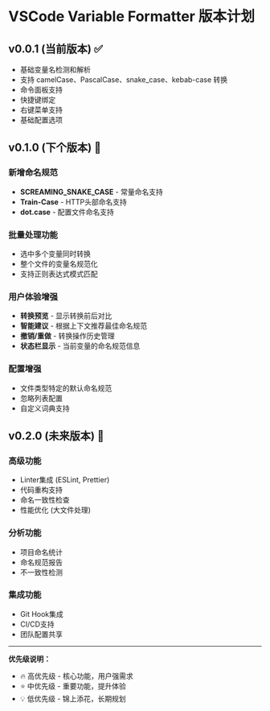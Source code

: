# VSCode Variable Formatter 版本计划

## v0.0.1 (当前版本) ✅
- 基础变量名检测和解析
- 支持 camelCase、PascalCase、snake_case、kebab-case 转换
- 命令面板支持
- 快捷键绑定
- 右键菜单支持
- 基础配置选项

## v0.1.0 (下个版本) 🚀

### 新增命名规范
- **SCREAMING_SNAKE_CASE** - 常量命名支持
- **Train-Case** - HTTP头部命名支持
- **dot.case** - 配置文件命名支持

### 批量处理功能
- 选中多个变量同时转换
- 整个文件的变量名规范化
- 支持正则表达式模式匹配

### 用户体验增强
- **转换预览** - 显示转换前后对比
- **智能建议** - 根据上下文推荐最佳命名规范
- **撤销/重做** - 转换操作历史管理
- **状态栏显示** - 当前变量的命名规范信息

### 配置增强
- 文件类型特定的默认命名规范
- 忽略列表配置
- 自定义词典支持

## v0.2.0 (未来版本) 🔮

### 高级功能
- Linter集成 (ESLint, Prettier)
- 代码重构支持
- 命名一致性检查
- 性能优化 (大文件处理)

### 分析功能
- 项目命名统计
- 命名规范报告
- 不一致性检测

### 集成功能
- Git Hook集成
- CI/CD支持
- 团队配置共享

---

**优先级说明：**
- 🔥 高优先级 - 核心功能，用户强需求
- ⭐ 中优先级 - 重要功能，提升体验
- 💡 低优先级 - 锦上添花，长期规划